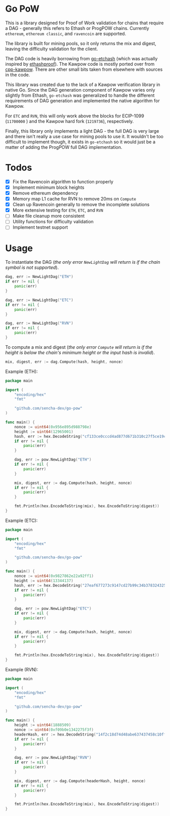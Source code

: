 # Go PoW

This is a library designed for Proof of Work validation
for chains that require a DAG - generally this refers
to Ethash or ProgPOW chains. Currently `ethereum`, 
`ethereum classic`, and `ravencoin` are supported. 

The library is built for mining pools, so it only
returns the mix and digest, leaving the difficulty
validation for the client. 

The DAG code is heavily borrowing from [go-etchash](https://github.com/etclabscore/go-etchash)
(which was actually inspired by [ethashproof](https://github.com/tranvictor/ethashproof)).
The Kawpow code is mostly ported over from [cpp-kawpow](https://github.com/RavenCommunity/cpp-kawpow/).
There are other small bits taken from elsewhere with sources in the code.

This library was created due to the lack of a Kawpow verification library
in native Go. Since the DAG generation component of Kawpow varies only 
slightly from Ethash, `go-etchash` was generalized to handle the different
requirements of DAG generation and implemented the native algorithm for Kawpow.

For `ETC` and `RVN`, this will only work above the blocks for ECIP-1099 (`11700000` ) and the 
Kawpow hard fork (`1219736`), respectively.

Finally, this library only implements a light DAG - the full DAG is very large and there
isn't really a use case for mining pools to use it. It wouldn't be too difficult to 
implement though, it exists in `go-etchash` so it would just be a matter of adding
the ProgPOW full DAG implementation.

# Todos

- [X] Fix the Ravencoin algorithm to function properly
- [X] Implement minimum block heights
- [X] Remove ethereum dependency
- [X] Memory map L1 cache for RVN to remove 20ms on `Compute`
- [X] Clean up Ravencoin generally to remove the incomplete solutions 
- [X] More extensive testing for `ETH`, `ETC`, and `RVN`
- [ ] Make file cleanup more consistent
- [ ] Utility functions for difficulty validation
- [ ] Implement testnet support

# Usage

To instantiate the DAG (*the only error `NewLightDag` 
will return is if the chain symbol is not supported*).

```go
dag, err := NewLightDag("ETH")
if err != nil {
	panic(err)
}

dag, err := NewLightDag("ETC")
if err != nil {
	panic(err)
}

dag, err := NewLightDag("RVN")
if err != nil {
	panic(err)
}
```

To compute a mix and digest (*the only error `Compute`
will return is if the height is below the chain's 
minimum height or the input hash is invalid*).

```go
mix, digest, err := dag.Compute(hash, height, nonce)
```


Example (ETH):

```go
package main

import (
	"encoding/hex"
	"fmt"

	"github.com/sencha-dev/go-pow"
)

func main() {
	nonce := uint64(0x956e895d988798e)
	height := uint64(12965001)
	hash, err := hex.DecodeString("cf133ce0cccd4ad877d671b310c27f5ce19c28c14455dac45b90171bac5581c7")
	if err != nil {
		panic(err)
	}

	dag, err := pow.NewLightDag("ETH")
	if err != nil {
		panic(err)
	}

	mix, digest, err := dag.Compute(hash, height, nonce)
	if err != nil {
		panic(err)
	}

	fmt.Println(hex.EncodeToString(mix), hex.EncodeToString(digest))
}
```

Example (ETC):

```go
package main

import (
	"encoding/hex"
	"fmt"

	"github.com/sencha-dev/go-pow"
)

func main() {
	nonce := uint64(0x9827862e22a92ff1)
	height := uint64(13344137)
	hash, err := hex.DecodeString("27eaf677273c9147cd27b99c34b3783243255864a54b169af238750c39b3c167")
	if err != nil {
		panic(err)
	}

	dag, err := pow.NewLightDag("ETC")
	if err != nil {
		panic(err)
	}

	mix, digest, err := dag.Compute(hash, height, nonce)
	if err != nil {
		panic(err)
	}

	fmt.Println(hex.EncodeToString(mix), hex.EncodeToString(digest))
}
```

Example (RVN):

```go
package main

import (
	"encoding/hex"
	"fmt"

	"github.com/sencha-dev/go-pow"
)

func main() {
	height := uint64(1888509)
	nonce := uint64(0xf09b0e1342275f3f)
	headerHash, err := hex.DecodeString("14f2c18d74d48abe637437458c10ff5283a9a5197e8b5e740a161f4411b97a43")
	if err != nil {
		panic(err)
	}

	dag, err := pow.NewLightDag("RVN")
	if err != nil {
		panic(err)
	}

	mix, digest, err := dag.Compute(headerHash, height, nonce)
	if err != nil {
		panic(err)
	}

	fmt.Println(hex.EncodeToString(mix), hex.EncodeToString(digest))
}
```
